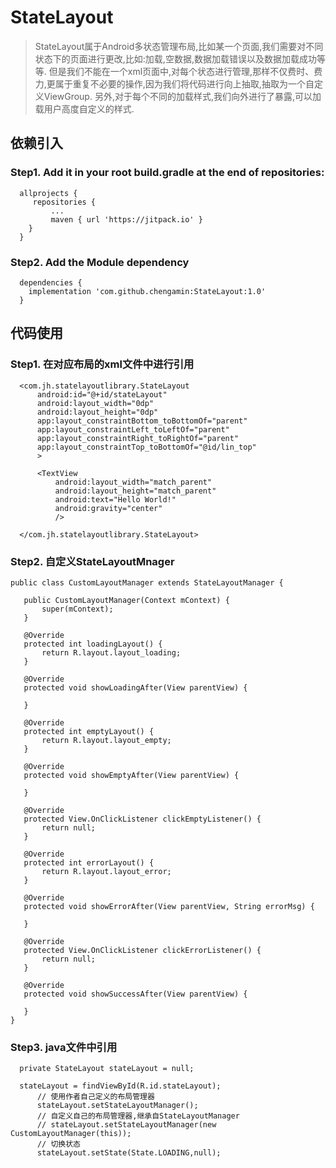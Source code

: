 # StateLayout 
> StateLayout属于Android多状态管理布局,比如某一个页面,我们需要对不同状态下的页面进行更改,比如:加载,空数据,数据加载错误以及数据加载成功等等.
但是我们不能在一个xml页面中,对每个状态进行管理,那样不仅费时、费力,更属于重复不必要的操作,因为我们将代码进行向上抽取,抽取为一个自定义ViewGroup.
另外,对于每个不同的加载样式,我们向外进行了暴露,可以加载用户高度自定义的样式.


## 依赖引入
### Step1. Add it in your root build.gradle at the end of repositories:
  ```Project Gradle代码
    allprojects {
	   repositories {
	       ...
	       maven { url 'https://jitpack.io' }
	  }
    }
  ```
### Step2. Add the Module dependency
  ```Module Gradle代码
    dependencies {
	  implementation 'com.github.chengamin:StateLayout:1.0'
    }
  ```
## 代码使用
### Step1. 在对应布局的xml文件中进行引用
  ```对应布局XML代码
    <com.jh.statelayoutlibrary.StateLayout
        android:id="@+id/stateLayout"
        android:layout_width="0dp"
        android:layout_height="0dp"
        app:layout_constraintBottom_toBottomOf="parent"
        app:layout_constraintLeft_toLeftOf="parent"
        app:layout_constraintRight_toRightOf="parent"
        app:layout_constraintTop_toBottomOf="@id/lin_top"
        >

        <TextView
            android:layout_width="match_parent"
            android:layout_height="match_parent"
            android:text="Hello World!"
            android:gravity="center"
            />

    </com.jh.statelayoutlibrary.StateLayout>
  ```

### Step2. 自定义StateLayoutMnager
 ```
 public class CustomLayoutManager extends StateLayoutManager {

    public CustomLayoutManager(Context mContext) {
        super(mContext);
    }

    @Override
    protected int loadingLayout() {
        return R.layout.layout_loading;
    }

    @Override
    protected void showLoadingAfter(View parentView) {

    }

    @Override
    protected int emptyLayout() {
        return R.layout.layout_empty;
    }

    @Override
    protected void showEmptyAfter(View parentView) {

    }

    @Override
    protected View.OnClickListener clickEmptyListener() {
        return null;
    }

    @Override
    protected int errorLayout() {
        return R.layout.layout_error;
    }

    @Override
    protected void showErrorAfter(View parentView, String errorMsg) {

    }

    @Override
    protected View.OnClickListener clickErrorListener() {
        return null;
    }

    @Override
    protected void showSuccessAfter(View parentView) {

    }
}
 
 ```
 ### Step3. java文件中引用
  ```
  	private StateLayout stateLayout = null;
	
	stateLayout = findViewById(R.id.stateLayout);
        // 使用作者自己定义的布局管理器
        stateLayout.setStateLayoutManager();
        // 自定义自己的布局管理器,继承自StateLayoutManager
        // stateLayout.setStateLayoutManager(new CustomLayoutManager(this));
        // 切换状态
        stateLayout.setState(State.LOADING,null);
  ```

